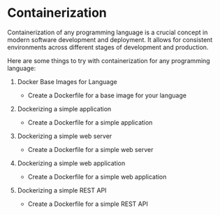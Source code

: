 # Containerization

Containerization of any programming language is a crucial concept in modern software development and deployment. It allows for consistent environments across different stages of development and production.

Here are some things to try with containerization for any programming language:

1. Docker Base Images for Language
    - Create a Dockerfile for a base image for your language
    
2. Dockerizing a simple application
    - Create a Dockerfile for a simple application

3. Dockerizing a simple web server
    - Create a Dockerfile for a simple web server

4. Dockerizing a simple web application
    - Create a Dockerfile for a simple web application

5. Dockerizing a simple REST API
    - Create a Dockerfile for a simple REST API
